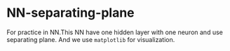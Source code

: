 # NN-separating-plane
For practice in NN.This NN have one hidden layer with one neuron and use separating plane. And we use ```matplotlib``` for visualization.
